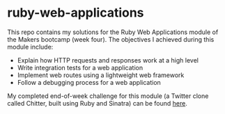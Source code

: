 # ruby-web-applications

This repo contains my solutions for the Ruby Web Applications module of the Makers bootcamp (week four). The objectives I achieved during this module include:

- Explain how HTTP requests and responses work at a high level
- Write integration tests for a web application
- Implement web routes using a lightweight web framework
- Follow a debugging process for a web application

My completed end-of-week challenge for this module (a Twitter clone called Chitter, built using Ruby and Sinatra) can be found [here](https://github.com/atcq9876/chitter-challenge).
